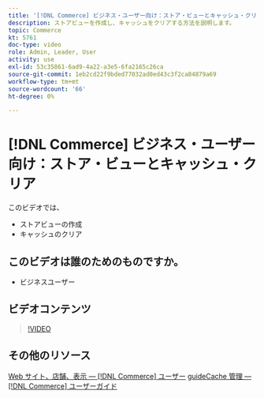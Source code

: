 ```yaml
---
title: '[!DNL Commerce] ビジネス・ユーザー向け：ストア・ビューとキャッシュ・クリア'
description: ストアビューを作成し、キャッシュをクリアする方法を説明します。
topic: Commerce
kt: 5761
doc-type: video
role: Admin, Leader, User
activity: use
exl-id: 53c35861-6ad9-4a22-a3e5-6fa2165c26ca
source-git-commit: 1eb2cd22f9bded77032ad0ed43c3f2ca84879a69
workflow-type: tm+mt
source-wordcount: '66'
ht-degree: 0%

---
```


# [!DNL Commerce] ビジネス・ユーザー向け：ストア・ビューとキャッシュ・クリア

このビデオでは、

- ストアビューの作成
- キャッシュのクリア

## このビデオは誰のためのものですか。

- ビジネスユーザー

## ビデオコンテンツ

>[!VIDEO](https://video.tv.adobe.com/v/35946?quality=12&learn=on)

## その他のリソース

[Web サイト、店舗、表示 —  [!DNL Commerce] ユーザー](https://docs.magento.com/user-guide/stores/websites-stores-views.html)
[guideCache 管理 —  [!DNL Commerce] ユーザーガイド](https://docs.magento.com/user-guide/system/cache-management.html)
